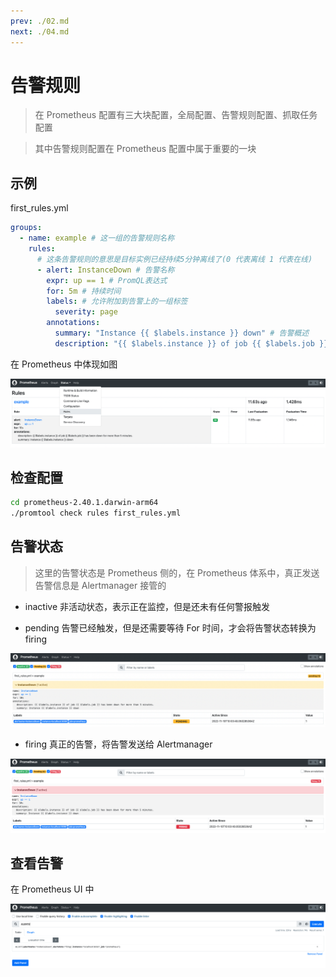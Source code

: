 ```yaml
---
prev: ./02.md
next: ./04.md
---
```


# 告警规则

> 在 Prometheus 配置有三大块配置，全局配置、告警规则配置、抓取任务配置

> 其中告警规则配置在 Prometheus 配置中属于重要的一块

## 示例

first_rules.yml

```yml
groups:
  - name: example # 这一组的告警规则名称
    rules:
      # 这条告警规则的意思是目标实例已经持续5分钟离线了(0 代表离线 1 代表在线)
      - alert: InstanceDown # 告警名称
        expr: up == 1 # PromQL表达式
        for: 5m # 持续时间
        labels: # 允许附加到告警上的一组标签
          severity: page
        annotations:
          summary: "Instance {{ $labels.instance }} down" # 告警概述
          description: "{{ $labels.instance }} of job {{ $labels.job }} has been down for more than 5 minutes." # 告警描述(更加详细)
```

在 Prometheus 中体现如图

![](../asset/alert_rules.png)

## 检查配置

```sh
cd prometheus-2.40.1.darwin-arm64
./promtool check rules first_rules.yml
```

## 告警状态

> 这里的告警状态是 Prometheus 侧的，在 Prometheus 体系中，真正发送告警信息是 Alertmanager 接管的

- inactive 非活动状态，表示正在监控，但是还未有任何警报触发

- pending 告警已经触发，但是还需要等待 For 时间，才会将告警状态转换为 firing

![](../asset/pending.png)

- firing 真正的告警，将告警发送给 Alertmanager

![](../asset/firing.png)

## 查看告警

在 Prometheus UI 中

![](../asset/alerts.png)
